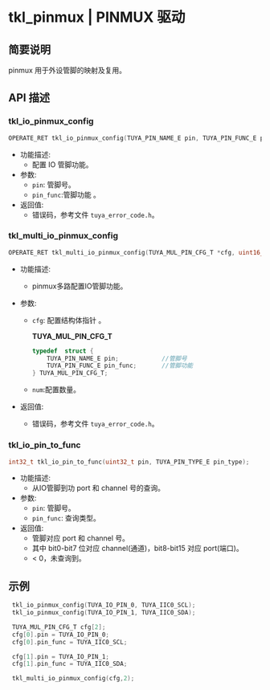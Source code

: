 # tkl_pinmux | PINMUX 驱动

## 简要说明

pinmux 用于外设管脚的映射及复用。

## API 描述

### tkl_io_pinmux_config

```c
OPERATE_RET tkl_io_pinmux_config(TUYA_PIN_NAME_E pin, TUYA_PIN_FUNC_E pin_func);
```

- 功能描述:
  - 配置 IO 管脚功能。
- 参数:
  - `pin`: 管脚号。
  - `pin_func`:管脚功能 。
- 返回值:
  - 错误码，参考文件 `tuya_error_code.h`。

### tkl_multi_io_pinmux_config

```c
OPERATE_RET tkl_multi_io_pinmux_config(TUYA_MUL_PIN_CFG_T *cfg, uint16_t num);
```

- 功能描述:

  - pinmux多路配置IO管脚功能。

- 参数:

  - `cfg`: 配置结构体指针 。

    **TUYA_MUL_PIN_CFG_T**

    ```c
    typedef  struct {
        TUYA_PIN_NAME_E pin;			//管脚号
        TUYA_PIN_FUNC_E pin_func;		//管脚功能
    } TUYA_MUL_PIN_CFG_T;
    ```

  - `num`:配置数量。

- 返回值:

  - 错误码，参考文件 `tuya_error_code.h`。

### tkl_io_pin_to_func

```c
int32_t tkl_io_pin_to_func(uint32_t pin, TUYA_PIN_TYPE_E pin_type);
```

- 功能描述:
  - 从IO管脚到功 port 和 channel 号的查询。
- 参数:
  - `pin`: 管脚号。
  - `pin_func`: 查询类型。
- 返回值:
  - 管脚对应 port 和 channel 号。
  - 其中 bit0-bit7 位对应 channel(通道)，bit8-bit15 对应 port(端口)。
  - < 0，未查询到。

## 示例

```c
 tkl_io_pinmux_config(TUYA_IO_PIN_0, TUYA_IIC0_SCL);
 tkl_io_pinmux_config(TUYA_IO_PIN_1, TUYA_IIC0_SDA);
```

```c
 TUYA_MUL_PIN_CFG_T cfg[2];
 cfg[0].pin = TUYA_IO_PIN_0;
 cfg[0].pin_func = TUYA_IIC0_SCL;

 cfg[1].pin = TUYA_IO_PIN_1;
 cfg[1].pin_func = TUYA_IIC0_SDA;

 tkl_multi_io_pinmux_config(cfg,2);
```
